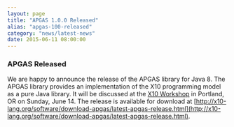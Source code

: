 ```yaml
---
layout: page
title: "APGAS 1.0.0 Released"
alias: "apgas-100-released"
category: "news/latest-news"
date: 2015-06-11 08:00:00
---
```

### APGAS Released

We are happy to announce the release of the APGAS library for Java 8. The APGAS library provides an implementation of the X10 programming model as a pure Java library. It will be discussed at the [X10 Workshop](http://conf.researchr.org/track/pldi2015/X10-2015-papers) in Portland, OR on Sunday, June 14. The release is available for download at [http://x10-lang.org/software/download-apgas/latest-apgas-release.html](http://x10-lang.org/software/download-apgas/latest-apgas-release.html).
